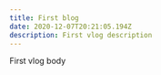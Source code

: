 ```yaml
---
title: First blog
date: 2020-12-07T20:21:05.194Z
description: First vlog description
---
```

First vlog body